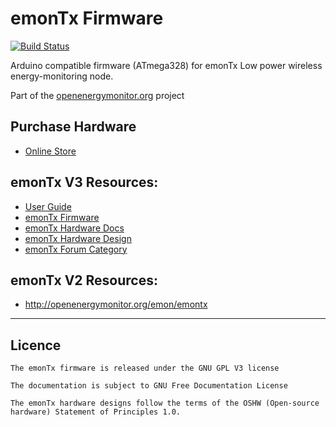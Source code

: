# emonTx Firmware

[![Build Status](https://travis-ci.org/openenergymonitor/emonTxFirmware.svg?branch=master)](https://travis-ci.org/openenergymonitor/emonTxFirmware)

Arduino compatible firmware (ATmega328) for emonTx Low power wireless energy-monitoring node.



Part of the [openenergymonitor.org](http://openenergymonitor.org) project

## Purchase Hardware

- [Online Store](https://shop.openenergymonitor.com/sensor-nodes/)

## emonTx V3 Resources:

  - [User Guide](https://guide.openenergymonitor.org/setup/emontx/)
  - [emonTx Firmware](https://github.com/openenergymonitor/emonTxFirmware)
  - [emonTx Hardware Docs](https://wiki.openenergymonitor.org/index.php?title=EmonTx_V3.4)
  - [emonTx Hardware Design](https://github.com/openenergymonitor/Hardware/tree/master/emonTxV3)
  - [emonTx Forum Category](https://community.openenergymonitor.org/c/hardware/emontx)


## emonTx V2 Resources:

- http://openenergymonitor.org/emon/emontx

***

## Licence
```
The emonTx firmware is released under the GNU GPL V3 license

The documentation is subject to GNU Free Documentation License 

The emonTx hardware designs follow the terms of the OSHW (Open-source hardware) Statement of Principles 1.0.
```
